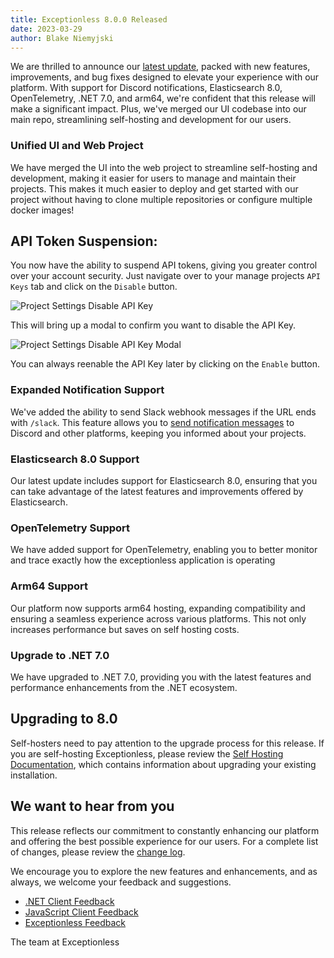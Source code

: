 ```yaml
---
title: Exceptionless 8.0.0 Released
date: 2023-03-29
author: Blake Niemyjski
---
```


We are thrilled to announce our [latest update](https://github.com/exceptionless/Exceptionless/releases/tag/v8.0.0),
packed with new features, improvements, and bug fixes designed to elevate your
experience with our platform. With support for Discord notifications,
Elasticsearch 8.0, OpenTelemetry, .NET 7.0, and arm64, we're confident that
this release will make a significant impact. Plus, we've merged our UI codebase
into our main repo, streamlining self-hosting and development for our users.

### Unified UI and Web Project

We have merged the UI into the web project to streamline self-hosting and
development, making it easier for users to manage and maintain their projects.
This makes it much easier to deploy and get started with our project without
having to clone multiple repositories or configure multiple docker images!

## API Token Suspension:

You now have the ability to suspend API tokens, giving you greater control over
your account security. Just navigate over to your manage projects `API Keys`
tab and click on the `Disable` button.

![Project Settings Disable API Key](/assets/img/news/project-settings-api-keys-disable.png)

This will bring up a modal to confirm you want to disable the API Key.

![Project Settings Disable API Key Modal](/assets/img/news/project-settings-api-keys-disable-prompt.png)

You can always reenable the API Key later by clicking on the `Enable` button.

### Expanded Notification Support

We've added the ability to send Slack webhook messages if the URL ends with
`/slack`. This feature allows you to [send notification messages](https://ptb.discord.com/developers/docs/resources/webhook#execute-slackcompatible-webhook)
to Discord and other platforms, keeping you informed about your projects.

### Elasticsearch 8.0 Support

Our latest update includes support for Elasticsearch 8.0, ensuring that you can
take advantage of the latest features and improvements offered by Elasticsearch.

### OpenTelemetry Support

We have added support for OpenTelemetry, enabling you to better monitor and
trace exactly how the exceptionless application is operating

### Arm64 Support

Our platform now supports arm64 hosting, expanding compatibility and ensuring
a seamless experience across various platforms. This not only increases
performance but saves on self hosting costs.

### Upgrade to .NET 7.0

We have upgraded to .NET 7.0, providing you with the latest features and
performance enhancements from the .NET ecosystem.

## Upgrading to 8.0

Self-hosters need to pay attention to the upgrade process for this release. If
you are self-hosting Exceptionless, please review the [Self Hosting Documentation](https://exceptionless.com/docs/self-hosting/),
which contains information about upgrading your existing installation.

## We want to hear from you

This release reflects our commitment to constantly enhancing our platform and
offering the best possible experience for our users. For a complete list of changes,
please review the [change log](https://github.com/exceptionless/Exceptionless/compare/v7.2.1...v8.0.0).

We encourage you to explore the new features and enhancements, and as always,
we welcome your feedback and suggestions.

- [.NET Client Feedback](https://github.com/exceptionless/Exceptionless.Net/issues/new)
- [JavaScript Client Feedback](https://github.com/exceptionless/Exceptionless.JavaScript/issues/new)
- [Exceptionless Feedback](https://github.com/exceptionless/exceptionless/issues/new)

The team at Exceptionless
